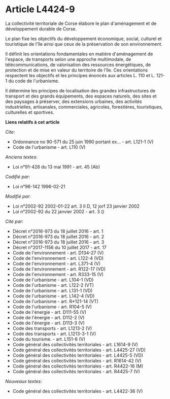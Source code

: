# Article L4424-9

La collectivité territoriale de Corse élabore le plan d'aménagement et de développement durable de Corse. 

Le plan fixe les objectifs du développement économique, social, culturel et touristique de l'île ainsi que ceux de la
préservation de son environnement. 

Il définit les orientations fondamentales en matière d'aménagement de l'espace, de transports selon une approche multimodale,
de télécommunications, de valorisation des ressources énergétiques, de protection et de mise en valeur du territoire de
l'île. Ces orientations respectent les objectifs et les principes énoncés aux articles L. 110 et L. 121-1 du code de
l'urbanisme. 

Il détermine les principes de localisation des grandes infrastructures de transport et des grands équipements, des espaces
naturels, des sites et des paysages à préserver, des extensions urbaines, des activités industrielles, artisanales,
commerciales, agricoles, forestières, touristiques, culturelles et sportives.

**Liens relatifs à cet article**

_Cite_:

  - Ordonnance no 90-571 du 25 juin 1990 portant ex... - art. L121-1 (V)
  - Code de l'urbanisme - art. L110 (V)

_Anciens textes_:

  - Loi n°91-428 du 13 mai 1991 - art. 45 (Ab)

_Codifié par_:

  - Loi n°96-142 1996-02-21

_Modifié par_:

  - Loi n°2002-92 2002-01-22 art. 3 II D, 12 jorf 23 janvier 2002
  - Loi n°2002-92 du 22 janvier 2002 - art. 3 ()

_Cité par_:

  - Décret n°2016-973 du 18 juillet 2016 - art. 1
  - Décret n°2016-973 du 18 juillet 2016 - art. 2
  - Décret n°2016-973 du 18 juillet 2016 - art. 3
  - Décret n°2017-1156 du 10 juillet 2017 - art. 17
  - Code de l'environnement - art. D134-27 (V)
  - Code de l'environnement - art. L122-4 (VD)
  - Code de l'environnement - art. L371-4 (V)
  - Code de l'environnement - art. R122-17 (VD)
  - Code de l'environnement - art. R333-15 (V)
  - Code de l'urbanisme - art. L104-1 (VD)
  - Code de l'urbanisme - art. L122-2 (VT)
  - Code de l'urbanisme - art. L131-1 (VD)
  - Code de l'urbanisme - art. L142-4 (VD)
  - Code de l'urbanisme - art. R*121-14 (VT)
  - Code de l'urbanisme - art. R104-5 (V)
  - Code de l'énergie - art. D111-55 (V)
  - Code de l'énergie - art. D112-2 (V)
  - Code de l'énergie - art. D113-3 (V)
  - Code des transports - art. L1213-2 (V)
  - Code des transports - art. L1213-3-1 (V)
  - Code du tourisme. - art. L151-6 (V)
  - Code général des collectivités territoriales - art. L1614-9 (V)
  - Code général des collectivités territoriales - art. L4425-27 (VD)
  - Code général des collectivités territoriales - art. L4425-5 (VD)
  - Code général des collectivités territoriales - art. R1614-42 (V)
  - Code général des collectivités territoriales - art. R4422-16 (M)
  - Code général des collectivités territoriales - art. R4425-7 (V)

_Nouveaux textes_:

  - Code général des collectivités territoriales - art. L4422-36 (V)
